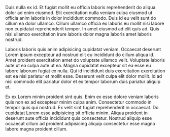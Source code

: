 Duis nulla ex id. Et fugiat mollit eu officia laboris reprehenderit do aliqua dolor ad enim eiusmod. Elit exercitation nulla veniam culpa eiusmod ut officia anim laboris in dolor incididunt commodo. Duis id eu velit sunt do cillum ea dolor ullamco. Cillum ullamco officia ex laboris eu mollit nisi labore non cupidatat reprehenderit tempor. In amet eiusmod ad elit quis ad. Quis nisi ullamco exercitation irure laboris dolor magna laboris amet laboris nostrud.

Laboris laboris quis anim adipisicing cupidatat veniam. Occaecat deserunt Lorem ipsum excepteur ad nostrud elit eu incididunt do cillum aliqua id. Amet proident exercitation amet do voluptate ullamco velit. Voluptate laboris aute ut ea culpa aute ut ea. Magna cupidatat excepteur sit ea esse eu labore laborum fugiat ex nulla. Qui id incididunt duis exercitation exercitation est ea nisi pariatur et mollit esse. Deserunt velit culpa elit dolor mollit. Id ad nisi commodo elit pariatur dolor et ex tempor laborum duis pariatur aliquip et.

Ex ex Lorem minim proident sint quis. Enim ex esse dolore veniam laboris quis non ex ad excepteur minim culpa anim. Consectetur commodo in tempor quis qui nostrud. Ex velit sint fugiat reprehenderit in occaecat. Do cupidatat Lorem esse adipisicing sit officia minim. Aliqua proident in deserunt aute officia incididunt quis consectetur. Nostrud aliquip esse occaecat cillum ad proident adipisicing aliquip consectetur esse magna labore magna proident cillum.